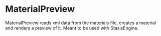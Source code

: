MaterialPreview
===============

MaterialPreview reads xml data from the materials file, creates a material and renders a preview of it. Meant to be used with StasisEngine.
